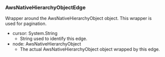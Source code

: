 ### AwsNativeHierarchyObjectEdge
Wrapper around the AwsNativeHierarchyObject object. This wrapper is used for pagination.

- cursor: System.String
  - String used to identify this edge.
- node: AwsNativeHierarchyObject
  - The actual AwsNativeHierarchyObject object wrapped by this edge.

